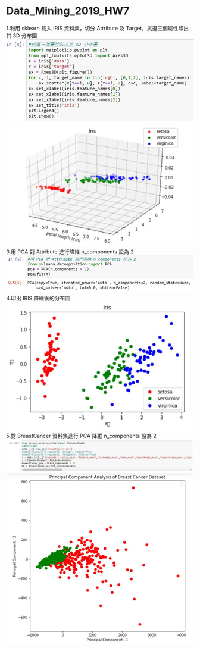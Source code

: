 # Data_Mining_2019_HW7
1.利用 sklearn 載入 IRIS 資料集，切分 Attribute 及 Target，挑選三個屬性印出其 3D 分布圖  
![img](https://github.com/Alan-alan-Lin/Data_Mining_2019_HW7/blob/main/HW_7/PY_1.jpg)  
![img](https://github.com/Alan-alan-Lin/Data_Mining_2019_HW7/blob/main/HW_7/PY_2.jpg)   
3.用 PCA 對 Attribute 進行降維 n_components 設為 2  
![img](https://github.com/Alan-alan-Lin/Data_Mining_2019_HW7/blob/main/HW_7/PY_3.jpg)  
4.印出 IRIS 降維後的分布圖   
![img](https://github.com/Alan-alan-Lin/Data_Mining_2019_HW7/blob/main/HW_7/PY_5.jpg)  
5.對 BreastCancer 資料集進行 PCA 降維 n_components 設為 2   
![img](https://github.com/Alan-alan-Lin/Data_Mining_2019_HW7/blob/main/HW_7/PY_6.jpg)  
![img](https://github.com/Alan-alan-Lin/Data_Mining_2019_HW7/blob/main/HW_7/PY_7.jpg)  
